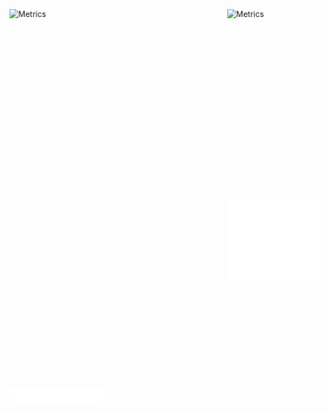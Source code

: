 <div style="display: grid; grid-template-columns: repeat(2, 370px); grid-template-rows: repeat(2, 320px); grid-gap: 20px;">
  <img align="left" width="45%" height="45%" alt="Metrics" src="https://raw.githubusercontent.com/Hershit-shukla/Hershit-shukla/main/github-metrics.svg">
  <img align="right" width="45%" height="45%" alt="Metrics" src="https://raw.githubusercontent.com/Hershit-shukla/Hershit-shukla/main/metrics.plugin.isocalendar.fullyear.svg">
<br><br><br><br><br><br><br><br><br><br><br><br><br><br><br>
  <img align="left" width="45%" height="45%" alt="Metrics" src="/metrics.plugin.repositories.pinned.svg">
  <img align="right" width="45%" height="45%" alt="Metrics" src="/metrics.plugin.activity.svg">
</div>
